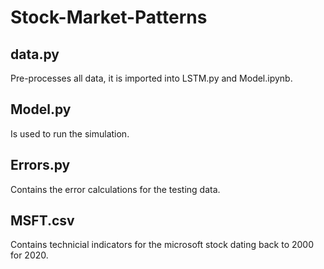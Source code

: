 # Stock-Market-Patterns

## data.py 
Pre-processes all data, it is imported into LSTM.py and Model.ipynb.

## Model.py
Is used to run the simulation.

## Errors.py
Contains the error calculations for the testing data.

## MSFT.csv
Contains technicial indicators for the microsoft stock dating back to 2000 for 2020.
